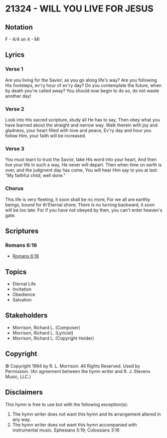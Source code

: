 # 21324 - WILL YOU LIVE FOR JESUS

## Notation

F - 4/4 on 4 - MI

## Lyrics

### Verse 1

Are you living for the Savior, as you go along life's way? Are you following His footsteps, ev'ry hour of ev'ry day? Do you contemplate the future, when by death you're called away? You should now begin to do so, do not waste another day! 

### Verse 2

Look into His sacred scripture, study all He has to say, Then obey what you have learned about the straight and narrow way. Walk therein with joy and gladness, your heart filled with love and peace, Ev'ry day and hour you follow Him, your faith will be increased.

### Verse 3

You must learn to trust the Savior, take His word into your heart, And then live your life in such a way, He never will depart. Then when time on earth is over, and the judgment day has come, You will hear Him say to you at last: "My faithful child, well done." 

### Chorus

This life is very fleeting, it soon shall be no more, For we all are earthly beings, bound for th'Eternal shore; There is no turning backward, it soon will be too late: For if you have not obeyed by then, you can't enter heaven's gate. 


## Scriptures

### Romans 6:16

- [Romans 6:16](https://www.biblegateway.com/passage/?search=Romans%206%3A16)


## Topics

- Eternal Life
- Invitation
- Obedience
- Salvation

## Stakeholders

- Morrison, Richard L. (Composer)
- Morrison, Richard L. (Lyricist)
- Morrison, Richard L. (Copyright Holder)

## Copyright

© Copyright 1994 by R. L. Morrison. All Rights Reserved. Used by Permission.
(An agreement between the hymn writer and R. J. Stevens Music, LLC.)

## Disclaimers

This hymn is free to use but with the following exception(s):
1. The hymn writer does not want this hymn and its arrangement altered in any way.
2. The hymn writer does not want this hymn accompanied with instrumental music.
Ephesians 5:19; Colossians 3:16


